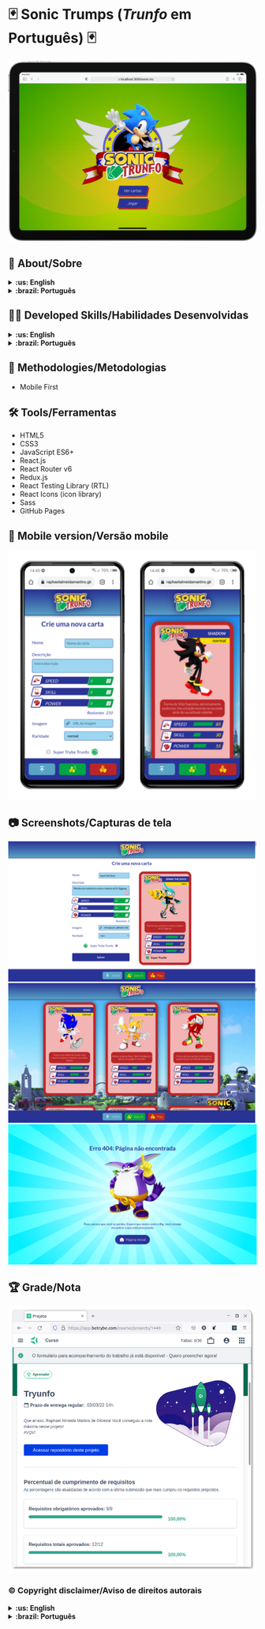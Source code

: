 # :black_joker: Sonic Trumps (_Trunfo_ em Português) :black_joker:

![Title Screen](./imgs/title-screen.png)

## :page_with_curl: About/Sobre

<details>
  <summary markdown="span"><strong>:us: English</strong></summary>

React project developed by [Raphael Martins](https://www.linkedin.com/in/raphaelameidamartins/) at the end of Unit 11 ([Front-end Development Module](https://github.com/raphaelalmeidamartins/trybe_exercicios/tree/main/2_Desenvolvimento-Front-end)) of Trybe's Web Development course. I was approved with 100% of the mandatory and optional requirements met.

We had to develop a _Top Trumps_-style card game application by manipulating the components' states and props.

Special thanks to [Nibroc-Rock](https://www.deviantart.com/nibroc-rock) who allowed me to use his 3D artwork in the cards.

[Click here](https://raphaelalmeidamartins.github.io/sonic-trumps) to check out the final version of the project on your browser.

### Note

Este projeto ainda está em desenvolvimento, estou implementando testes automatizados de integração

### In progress/Em andamento

* Implementing integration tests with React Testing Library
* Adding English translation (the project is currently only available in Brazilian Portuguese)
* I still need to implement how the Top Trump/Super Trunfo attribute influences the game
* Reducing the complexity of the CreateCardForm and Input components
</details>

<details>
  <summary markdown="span"><strong>:brazil: Português</strong></summary>

Projeto React desenvolvido por [Raphael Martins](https://www.linkedin.com/in/raphaelameidamartins/) ao fim do bloco 11 ([Módulo Desenvolvimento Front-end](https://github.com/raphaelalmeidamartins/trybe_exercicios/tree/main/2_Desenvolvimento-Front-end)) do curso de Desenvolvimento Web da Trybe. Fui aprovado com 100% dos requisitos obrigatórios e opcionais atingidos.

Tivemos que desenvolver uma aplicação de jogo no estilo _Super Trunfo_ manipulando os estados e propriedades dos componentes.

Agradecimento especial a [Nibroc-Rock](https://www.deviantart.com/nibroc-rock) que me autorizou utilizar suas artes 3D nas cartas.

[Clique aqui](https://raphaelalmeidamartins.github.io/sonic-trumps) para conferir a versão final do projeto no seu navegador.

### Observação

Este projeto ainda está em desenvolvimento, estou implementando testes automatizados de integração

### Em andamento

* Implementando testes automatizados de integração com a React Testing Library
* Adicionando tradução para o inglês (atualmente o projeto está disponível apenas em português brasileiro)
* Ainda preciso implementar como o atributo Super Trunfo influencia no jogo
* Reduzir a complexidade dos componentes CreateCardForm e Input
</details>

## :man_technologist: Developed Skills/Habilidades Desenvolvidas

<details>
  <summary markdown="span"><strong>:us: English</strong></summary>

* Develop a React application
* Create and reuse React components
* React to user interactions by manipulating the components' states and props according to user events
* Use the React Router library to handle page navigation
* Use the Redux library for state management
</details>

<details>
  <summary markdown="span"><strong>:brazil: Português</strong></summary>

* Desenvolver uma aplicação React
* Criar e reutilizar componentes
* Reagir a interações do usuário manipulando estados e propriedades de acordo com eventos
* Usar a biblioteca React Router para lidar com navegação entre páginas
* Usar a biblioteca Redux para gerenciamento de estado
</details>

## :memo: Methodologies/Metodologias

* Mobile First

## :hammer_and_wrench: Tools/Ferramentas

* HTML5
* CSS3
* JavaScript ES6+
* React.js
* React Router v6
* Redux.js
* React Testing Library (RTL)
* React Icons (icon library)
* Sass
* GitHub Pages

## :iphone: Mobile version/Versão mobile

![Mobile](./imgs/mobile-preview.png)

## :camera: Screenshots/Capturas de tela

![Desktop preview](./imgs/screenshot-desktop1.png)
![Desktop preview](./imgs/screenshot-desktop2.png)
![Not found screen](./imgs/not-found-screen.png)

## :trophy: Grade/Nota

![My grade of the project - Minha nota no projeto](./imgs/nota.png)

### :copyright: Copyright disclaimer/Aviso de direitos autorais

<details>
  <summary markdown="span"><strong>:us: English</strong></summary>

The Sonic the Hedgehog franchise and characters belong to Sega, all rights reserved. I developed this project for learning purposes, it's not related to the company. Most of the 3D renders artwork in the cards were designed by [Nibroc-Rock](https://www.deviantart.com/nibroc-rock), some of them are official artwork from the games, though.
</details>

<details>
  <summary markdown="span"><strong>:brazil: Português</strong></summary>

A franquia Sonic the Hedgehog e seus personagens pertencem a Sega, todos os direitos reservados. Eu desenvolvi este projeto para propósitos de aprendizagem, não possui relação com a companhia. A maioria das artes 3D nas cartas foi criada por [Nibroc-Rock](https://www.deviantart.com/nibroc-rock), contudo, algumas são artes oficiais extraídas dos jogos.
</details>
